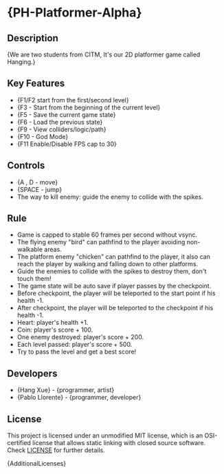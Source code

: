 # {PH-Platformer-Alpha}

## Description

{We are two students from CITM, It's our 2D platformer game called Hanging.}

## Key Features

 - {F1/F2 start from the first/second level}
 - {F3 - Start from the beginning of the current level}
 - {F5 -  Save the current game state}
 - {F6 -  Load the previous state}
 - {F9 - View colliders/logic/path}
 - {F10 - God Mode}
 - {F11 Enable/Disable FPS cap to 30}

## Controls

 - {A , D  - move}
 - {SPACE - jump}
 - The way to kill enemy:  guide the enemy to collide with the spikes.

## Rule

- Game is capped to stable 60 frames per second without vsync.
- The flying enemy "bird" can pathfind to the player avoiding non-walkable areas. 
- The platform enemy "chicken" can pathfind to the player, it also can reach the player by walking and falling down to other platforms.
- Guide the enemies to collide with the spikes to destroy them, don't touch them!
- The game state will be auto save if player passes by the checkpoint.
- Before checkpoint, the player will be teleported to the start point if his health -1.
- After checkpoint, the player will be teleported to the checkpoint if his health -1.
- Heart: player's health +1.
- Coin: player's score + 100.
- One enemy destroyed: player's score + 200.
- Each level passed: player's score + 500.
- Try to pass the level and get a best score!

## Developers

 - {Hang Xue} - {programmer, artist}
 - {Pablo Llorente} - {programmer, developer}

## License

This project is licensed under an unmodified MIT license, which is an OSI-certified license that allows static linking with closed source software. Check [LICENSE](LICENSE) for further details.

{AdditionalLicenses}
